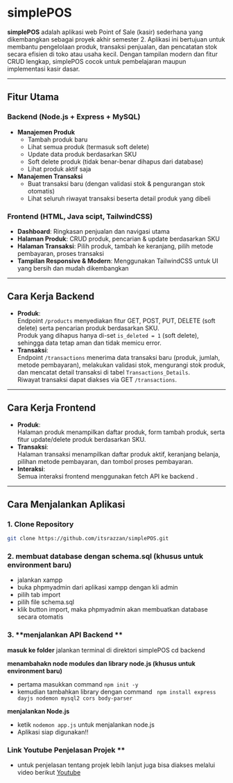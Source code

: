 # simplePOS

**simplePOS** adalah aplikasi web Point of Sale (kasir) sederhana yang dikembangkan sebagai proyek akhir semester 2. Aplikasi ini bertujuan untuk membantu pengelolaan produk, transaksi penjualan, dan pencatatan stok secara efisien di toko atau usaha kecil. Dengan tampilan modern dan fitur CRUD lengkap, simplePOS cocok untuk pembelajaran maupun implementasi kasir dasar.

---

## Fitur Utama

### Backend (Node.js + Express + MySQL)

- **Manajemen Produk**
  - Tambah produk baru
  - Lihat semua produk (termasuk soft delete)
  - Update data produk berdasarkan SKU
  - Soft delete produk (tidak benar-benar dihapus dari database)
  - Lihat produk aktif saja
- **Manajemen Transaksi** 
  - Buat transaksi baru (dengan validasi stok & pengurangan stok otomatis)
  - Lihat seluruh riwayat transaksi beserta detail produk yang dibeli

### Frontend (HTML, Java scipt, TailwindCSS)

- **Dashboard**: Ringkasan penjualan dan navigasi utama
- **Halaman Produk**: CRUD produk, pencarian & update berdasarkan SKU
- **Halaman Transaksi**: Pilih produk, tambah ke keranjang, pilih metode pembayaran, proses transaksi
- **Tampilan Responsive & Modern**: Menggunakan TailwindCSS untuk UI yang bersih dan mudah dikembangkan

---

## Cara Kerja Backend

- **Produk**:  
  Endpoint `/products` menyediakan fitur GET, POST, PUT, DELETE (soft delete) serta pencarian produk berdasarkan SKU.  
  Produk yang dihapus hanya di-set `is_deleted = 1` (soft delete), sehingga data tetap aman dan tidak memicu error.
- **Transaksi**:  
  Endpoint `/transactions` menerima data transaksi baru (produk, jumlah, metode pembayaran), melakukan validasi stok, mengurangi stok produk, dan mencatat detail transaksi di tabel `Transactions_Details`.  
  Riwayat transaksi dapat diakses via GET `/transactions`.

---

## Cara Kerja Frontend

- **Produk**:  
  Halaman produk menampilkan daftar produk, form tambah produk, serta fitur update/delete produk berdasarkan SKU.
- **Transaksi**:  
  Halaman transaksi menampilkan daftar produk aktif, keranjang belanja, pilihan metode pembayaran, dan tombol proses pembayaran.
- **Interaksi**:  
  Semua interaksi frontend menggunakan fetch API ke backend .

---

## Cara Menjalankan Aplikasi

### 1. **Clone Repository**

```bash
git clone https://github.com/itsrazzan/simplePOS.git

```

### 2. **membuat database dengan schema.sql (khusus untuk environment baru)**
- jalankan xampp
- buka phpmyadmin dari aplikasi xampp dengan kli admin
- pilih tab import
- pilih file schema.sql
- klik button import, maka phpmyadmin akan membuatkan database secara otomatis

### 3. **menjalankan API Backend **

**masuk ke folder**
jalankan terminal di direktori simplePOS
cd backend

**menambahakn node modules dan library node.js (khusus untuk environment baru)**
- pertama masukkan command `npm init -y`
- kemudian tambahkan library dengan command ` npm install express dayjs nodemon mysql2 cors body-parser`

**menjalankan Node.js**
- ketik `nodemon app.js` untuk menjalankan node.js
- Aplikasi siap digunakan!!



### Link Youtube Penjelasan Projek **
- untuk penjelasan tentang projek lebih lanjut juga bisa diakses melalui video berikut 
[Youtube](https://youtu.be/pzg-FXtJt-w)
